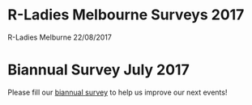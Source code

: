 R-Ladies Melbourne Surveys 2017
================
R-Ladies Melburne
22/08/2017

Biannual Survey July 2017
=========================

Please fill our [biannual survey](https://goo.gl/forms/docYS14Fr7xRipHW2) to help us improve our next events!
